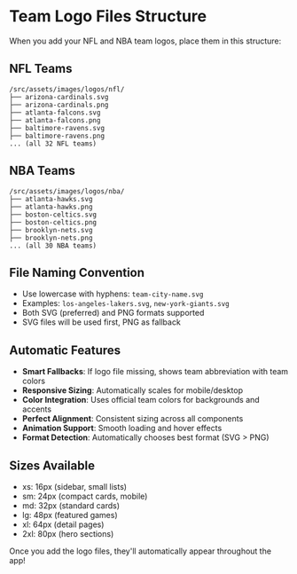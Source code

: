 # Team Logo Files Structure

When you add your NFL and NBA team logos, place them in this structure:

## NFL Teams

```
/src/assets/images/logos/nfl/
├── arizona-cardinals.svg
├── arizona-cardinals.png
├── atlanta-falcons.svg
├── atlanta-falcons.png
├── baltimore-ravens.svg
├── baltimore-ravens.png
... (all 32 NFL teams)
```

## NBA Teams

```
/src/assets/images/logos/nba/
├── atlanta-hawks.svg
├── atlanta-hawks.png
├── boston-celtics.svg
├── boston-celtics.png
├── brooklyn-nets.svg
├── brooklyn-nets.png
... (all 30 NBA teams)
```

## File Naming Convention

- Use lowercase with hyphens: `team-city-name.svg`
- Examples: `los-angeles-lakers.svg`, `new-york-giants.svg`
- Both SVG (preferred) and PNG formats supported
- SVG files will be used first, PNG as fallback

## Automatic Features

- **Smart Fallbacks**: If logo file missing, shows team abbreviation with team colors
- **Responsive Sizing**: Automatically scales for mobile/desktop
- **Color Integration**: Uses official team colors for backgrounds and accents
- **Perfect Alignment**: Consistent sizing across all components
- **Animation Support**: Smooth loading and hover effects
- **Format Detection**: Automatically chooses best format (SVG > PNG)

## Sizes Available

- xs: 16px (sidebar, small lists)
- sm: 24px (compact cards, mobile)
- md: 32px (standard cards)
- lg: 48px (featured games)
- xl: 64px (detail pages)
- 2xl: 80px (hero sections)

Once you add the logo files, they'll automatically appear throughout the app!
